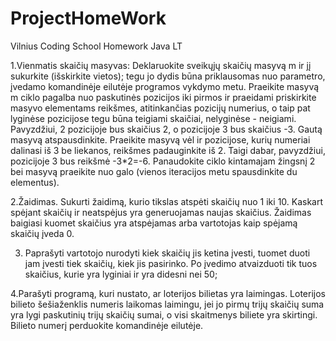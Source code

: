 # ProjectHomeWork
Vilnius Coding School Homework Java
LT

1.Vienmatis skaičių masyvas:
Deklaruokite sveikųjų skaičių masyvą m ir jį sukurkite (išskirkite vietos);
tegu jo dydis būna priklausomas nuo parametro, įvedamo komandinėje eilutėje programos vykdymo metu.
Praeikite masyvą m ciklo pagalba nuo paskutinės pozicijos iki pirmos ir praeidami priskirkite masyvo
elementams reikšmes, atitinkančias pozicijų numerius, o taip pat lyginėse pozicijose tegu būna teigiami
skaičiai, nelyginėse - neigiami. Pavyzdžiui, 2 pozicijoje bus skaičius 2, o pozicijoje 3 bus skaičius -3.
Gautą masyvą atspausdinkite. Praeikite masyvą vėl ir pozicijose, kurių numeriai dalinasi iš 3 be liekanos,
reikšmes padauginkite iš 2. Taigi dabar, pavyzdžiui, pozicijoje 3 bus reikšmė -3*2=-6. Panaudokite ciklo
kintamajam žingsnį 2 bei masyvą praeikite nuo galo (vienos iteracijos metu spausdinkite du elementus).

2.Žaidimas.
Sukurti žaidimą, kurio tikslas atspėti skaičių nuo 1 iki 10. Kaskart spėjant skaičių ir neatspėjus yra
generuojamas naujas skaičius. Žaidimas baigiasi kuomet skaičius yra atspėjamas arba vartotojas kaip spėjamą
skaičių įveda 0.

3. Paprašyti vartotojo nurodyti kiek skaičių jis ketina įvesti, tuomet duoti jam įvesti tiek skaičių,
kiek jis pasirinko. Po įvedimo atvaizduoti tik tuos skaičius, kurie yra lyginiai ir yra didesni nei 50;

4.Parašyti programą, kuri nustato, ar loterijos bilietas yra laimingas. Loterijos bilieto šešiaženklis numeris
laikomas laimingu, jei jo pirmų trijų skaičių suma yra lygi paskutinių trijų skaičių sumai, o visi skaitmenys
biliete yra skirtingi. Bilieto numerį perduokite komandinėje eilutėje.
